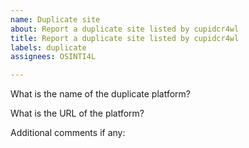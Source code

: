 ```yaml
---
name: Duplicate site
about: Report a duplicate site listed by cupidcr4wl
title: Report a duplicate site listed by cupidcr4wl
labels: duplicate
assignees: OSINTI4L

---
```


What is the name of the duplicate platform?


What is the URL of the platform?


Additional comments if any:
